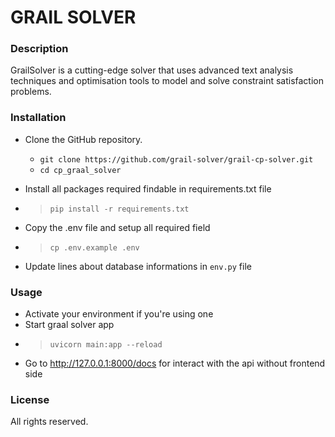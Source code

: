 # GRAIL SOLVER

### Description
GrailSolver is a cutting-edge solver that uses advanced text analysis techniques and optimisation tools to model and solve constraint satisfaction problems.

### Installation
- Clone the GitHub repository.

    - `git clone https://github.com/grail-solver/grail-cp-solver.git` <br>
    - `cd cp_graal_solver`

- Install all packages required findable in requirements.txt file
- > `pip install -r requirements.txt`
- Copy the .env file and setup all required field
- > `cp .env.example .env`
- Update lines about database informations in `env.py` file

### Usage

- Activate your environment if you're using one 
- Start graal solver app
- > `uvicorn main:app --reload`
- Go to http://127.0.0.1:8000/docs for interact with the api without frontend side


### License
All rights reserved.
